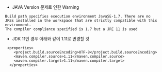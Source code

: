 
- JAVA Version 문제로 인한 Warning
```
Build path specifies execution environment JavaSE-1.7. There are no JREs installed in the workspace that are strictly compatible with this environment. 
The compiler compliance specified is 1.7 but a JRE 11 is used
```

- JDK 11인 경우 아래와 같이 1.11로 변경할 것
```
 <properties>
    <project.build.sourceEncoding>UTF-8</project.build.sourceEncoding>
    <maven.compiler.source>1.11</maven.compiler.source>
    <maven.compiler.target>1.11</maven.compiler.target>
  </properties>
```
